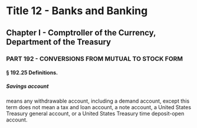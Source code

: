 
# Title 12 - Banks and Banking
## Chapter I - Comptroller of the Currency, Department of the Treasury
### PART 192 - CONVERSIONS FROM MUTUAL TO STOCK FORM
#### § 192.25 Definitions.
##### Savings account

means any withdrawable account, including a demand account, except this term does not mean a tax and loan account, a note account, a United States Treasury general account, or a United States Treasury time deposit-open account.
